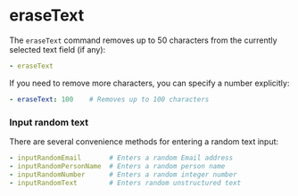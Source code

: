 # eraseText

The  `eraseText` command removes up to 50 characters from the currently selected text field (if any):

```yaml
- eraseText
```

If you need to remove more characters, you can specify a number explicitly:

```yaml
- eraseText: 100    # Removes up to 100 characters
```

### Input random text

There are several convenience methods for entering a random text input:

```yaml
- inputRandomEmail       # Enters a random Email address
- inputRandomPersonName  # Enters a random person name
- inputRandomNumber      # Enters a random integer number
- inputRandomText        # Enters random unstructured text
```
